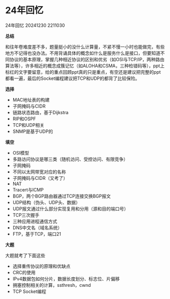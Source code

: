 # 24年回忆

24年回忆 20241230 2211030

**总结**

和往年卷难度差不多，题量挺小的没什么计算量，不紧不慢一小时也能做完，有些地方不记得也没办法。不用背诵具体的概念如什么是服务什么是接口，但要知道不同协议的基本原理，掌握几种相近协议的区别和优劣（如OSI与TCP/IP，两种路由算法等），许多相近的概念成簇记忆（如ALOHA和CSMA，三种检错码等），ppt上标红的文字要留意，给的重点回顾ppt真的只是重点，有空还是建议把完整的ppt都看一遍，最后的Socket编程建议把TCP和UDP的都背了比较保险。

**选择**

- MAC地址表的构建
- 子网掩码与CIDR
- 链路状态路由，基于Dijkstra
- RIP和OSPF
- TCP和UDP相关
- SNMP是基于UDP的

**填空**

- OSI模型
- 多路访问协议是哪三类（随机访问、受控访问、有限竞争）
- 子网掩码
- 不同以太网带宽对应的名称
- 子网掩码与CIDR（又考了）
- NAT
- Tracert与ICMP
- BGP，两个BGP路由器通过TCP连接交换BGP报文
- UDP结构（伪头、UDP头、数据）
- UDP报文通过什么部分实现复用和分用（源和目的端口号）
- TCP三次握手
- 三种应用进程通信方式
- DNS中文名（域名系统）
- FTP，基于TCP，端口21

**大题**

大题就考了下面这些

- 选择重传协议的原理和优缺点
- CRC的使用
- IPv4数据包如何分片，数据长度划分、标志位、片偏移
- 拥塞控制相关的计算，ssthresh，cwnd
- TCP Socket编程

